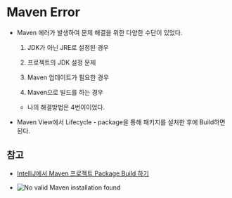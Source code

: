 # Maven Error

 - Maven 에러가 발생하여 문제 해결을 위한 다양한 수단이 있었다.

     1. JDK가 아닌 JRE로 설정된 경우

     2. 프로젝트의 JDK 설정 문제

     3. Maven 업데이트가 필요한 경우

     4. Maven으로 빌드를 하는 경우

     - 나의 해결방법은 4번이이었다.

 - Maven View에서 Lifecycle - package을 통해 패키지를 설치한 후에 Build하면 된다.

## 참고
 
 - [IntelliJ에서 Maven 프로젝트 Package Build 하기](https://atoz-develop.tistory.com/entry/IntelliJ%EC%97%90%EC%84%9C-Maven-%ED%94%84%EB%A1%9C%EC%A0%9D%ED%8A%B8-Package-Build-%ED%95%98%EA%B8%B0)

 - ![No valid Maven installation found](https://s-yeonjuu.tistory.com/26)